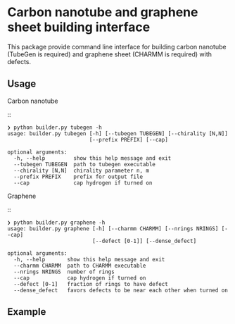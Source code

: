 # Carbon nanotube and graphene sheet building interface

This package provide command line interface for building carbon nanotube
(TubeGen is required) and graphene sheet (CHARMM is required) with defects.

## Usage

Carbon nanotube

::

    ❯ python builder.py tubegen -h
    usage: builder.py tubegen [-h] [--tubegen TUBEGEN] [--chirality [N,N]]
                              [--prefix PREFIX] [--cap]

    optional arguments:
      -h, --help         show this help message and exit
      --tubegen TUBEGEN  path to tubegen executable
      --chirality [N,N]  chirality parameter n, m
      --prefix PREFIX    prefix for output file
      --cap              cap hydrogen if turned on

Graphene

::

    ❯ python builder.py graphene -h
    usage: builder.py graphene [-h] [--charmm CHARMM] [--nrings NRINGS] [--cap]
                               [--defect [0-1]] [--dense_defect]

    optional arguments:
      -h, --help       show this help message and exit
      --charmm CHARMM  path to CHARMM executable
      --nrings NRINGS  number of rings
      --cap            cap hydrogen if turned on
      --defect [0-1]   fraction of rings to have defect
      --dense_defect   favors defects to be near each other when turned on

## Example


